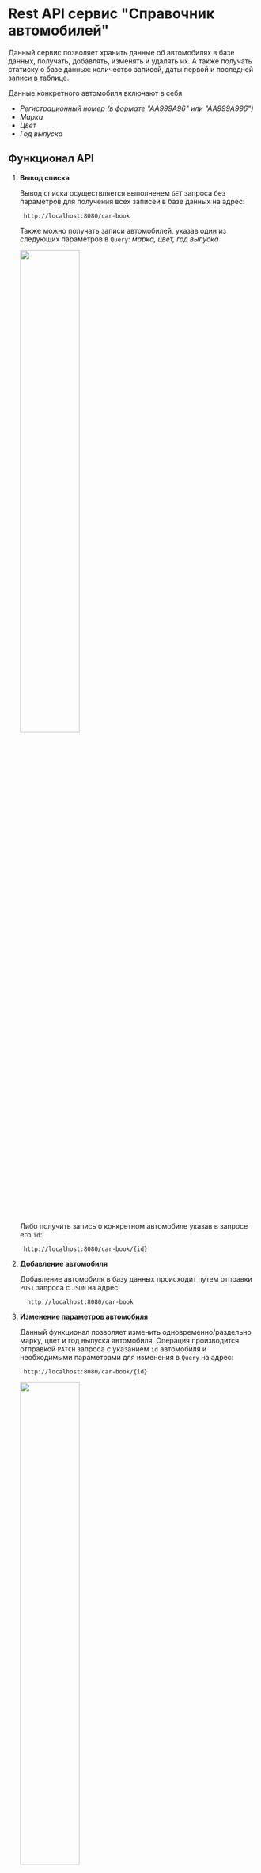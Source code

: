 # Rest API сервис "Справочник автомобилей"
Данный сервис позволяет хранить данные об автомобилях в базе данных, получать, добавлять, изменять и удалять их. А также получать статиску о базе данных: 
количество записей, даты первой и последней записи в таблице.

Данные конкретного автомобиля включают в себя:
  * _Регистрационный номер (в формате "АА999А96" или "АА999А996")_
  * _Марка_
  * _Цвет_
  * _Год выпуска_

## Функционал API
1. **Вывод списка**

      Вывод списка осуществляется выполненем `GET` запроса без параметров для получения всех записей в базе данных на адрес:
      
      

        http://localhost:8080/car-book

        

      Также можно получать записи автомобилей, указав один из следующих параметров в `Query`: *марка, цвет, год выпуска*

      <img src="https://user-images.githubusercontent.com/116365092/219968761-0adcb0d5-981c-4b74-8caa-e01e39885867.png" width=50% height=50%>
      
      Либо получить запись о конкретном автомобиле указав в запросе его `id`:
      
      
        http://localhost:8080/car-book/{id}
        
        
2. **Добавление автомобиля**

      Добавление автомобиля в базу данных происходит путем отправки `POST` запроса с `JSON` на адрес:
      
      
         http://localhost:8080/car-book 
         
         
3. **Изменение параметров автомобиля**

      Данный функционал позволяет изменить одновременно/раздельно марку, цвет и год выпуска автомобиля. Операция производится отправкой `PATCH` запроса с указанием `id` 
      автомобиля и необходимыми параметрами для изменения в `Query` на адрес:
      
        http://localhost:8080/car-book/{id}
        
      <img src="https://user-images.githubusercontent.com/116365092/219970085-2f1fdba6-fa89-47b4-b7cc-259f46e2b8e5.png" width=50% height=50%>
      
4. **Удаление записи об автомобиле**

      Удаление информации о конкретном автомобиле производится путем отправки `DELETE` запроса с указанием `id` автомобиля на адрес:
      
        http://localhost:8080/car-book/{id}
        
5. **Получение статистики базы данных**

      Получение ранее указанных данных производится путем отправки `GET` запроса на адрес:
      
        http://localhost:8080/car-book/db-statistic
        

